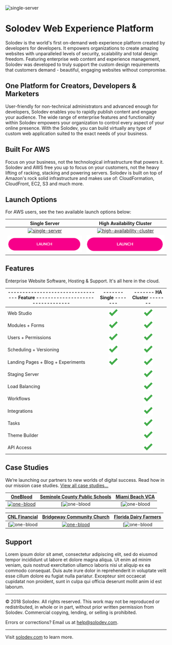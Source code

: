 ![single-server](http://via.placeholder.com/898x425)

# Solodev Web Experience Platform
Solodev is the world's first on-demand web experience platform created by developers for developers. It empowers organizations to create amazing websites with unparalleled levels of security, scalability and total design freedom. Featuring enterprise web content and experience management, Solodev was developed to truly support the custom design requirements that customers demand - beautiful, engaging websites without compromise.

## One Platform for Creators, Developers & Marketers
User-friendly for non-technical administrators and advanced enough for developers, Solodev enables you to rapidly publish content and engage your audience. The wide range of enterprise features and functionality within Solodev empowers your organization to control every aspect of your online presence. With the Solodev, you can build virtually any type of custom web application suited to the exact needs of your business.

## Built For AWS
Focus on your business, not the technological infrastructure that powers it. Solodev and AWS free you up to focus on your customers, not the heavy lifting of racking, stacking and powering servers. Solodev is built on top of Amazon's rock solid infrastructure and makes use of: CloudFormation, CloudFront, EC2, S3 and much more.

## Launch Options
For AWS users, see the two available launch options below: 

Single Server                                                                   | High Availability Cluster  
:------------------------------------------------------------------------------:|:------------------------------------------------------------------------------:
[![single-server](http://via.placeholder.com/425x425)](pages/solodev-single.md) | [![high-availability-cluster](http://via.placeholder.com/425x425)](pages/solodev-ha-cluster.md)
[![single-server-launch](pages/images/launch-btn.png)](pages/solodev-single.md) | [![ha-cluster-launch](pages/images/launch-btn.png)](pages/solodev-ha-cluster.md)

## Features
Enterprise Website Software, Hosting & Support. It's all here in the cloud.

--------------------------------- Feature  --------------------------------- | ------- Single -------                                          | ------- HA Cluster -------  
-----------------------------------------------------------------------------|:---------------------------------------------------------------:|:---------------------------------------------------------------:
Web Studio                                                                   | ![feature-included](pages/images/checkmark.png)                 | ![feature-included](pages/images/checkmark.png)
Modules + Forms                                                              | ![feature-included](pages/images/checkmark.png)                 | ![feature-included](pages/images/checkmark.png)
Users + Permissions                                                          | ![feature-included](pages/images/checkmark.png)                 | ![feature-included](pages/images/checkmark.png)
Scheduling + Versioning                                                      | ![feature-included](pages/images/checkmark.png)                 | ![feature-included](pages/images/checkmark.png)
Landing Pages + Blog + Experiments                                           | ![feature-included](pages/images/checkmark.png)                 | ![feature-included](pages/images/checkmark.png)
Staging Server                                                               |                                                                 | ![feature-included](pages/images/checkmark.png)
Load Balancing                                                               |                                                                 | ![feature-included](pages/images/checkmark.png)
Workflows                                                                    |                                                                 | ![feature-included](pages/images/checkmark.png)
Integrations                                                                 |                                                                 | ![feature-included](pages/images/checkmark.png)
Tasks                                                                        |                                                                 | ![feature-included](pages/images/checkmark.png)
Theme Builder                                                                |                                                                 | ![feature-included](pages/images/checkmark.png)
API Access                                                                   |                                                                 | ![feature-included](pages/images/checkmark.png)

## Case Studies
We’re launching our partners to new worlds of digital success. Read how in our mission case studies. [View all case studies...](https://www.solodev.com/resources/case-studies/)

[OneBlood](https://www.solodev.com/resources/case-studies/oneblood.stml) | [Seminole County Public Schools](https://www.solodev.com/resources/case-studies/seminole-county-public-schools.stml) | [Miami Beach VCA](https://www.solodev.com/resources/case-studies/miami-beach-visitor-and-convention-authority.stml)
:------------------------------:|:------------------------------:|:------------------------------:
[![one-blood](http://via.placeholder.com/425x425)](https://www.solodev.com/resources/case-studies/oneblood.stml) | [![one-blood](https://www.solodev.com/resources/case-studies/seminole-county-public-schools.stml) | [![one-blood](https://www.solodev.com/resources/case-studies/miami-beach-visitor-and-convention-authority.stml)

[CNL Financial](https://www.solodev.com/resources/case-studies/cnl-financial.stml) | [Bridgeway Community Church](https://www.solodev.com/resources/case-studies/bridgeway-community-church.stml) | [Florida Dairy Farmers](https://www.solodev.com/resources/case-studies/florida-dairy-farmers.stml)       
:------------------------------:|:------------------------------:|:------------------------------:
[![one-blood](https://www.solodev.com/resources/case-studies/cnl-financial.stml) | [![one-blood](http://via.placeholder.com/425x425)](https://www.solodev.com/resources/case-studies/bridgeway-community-church.stml) | [![one-blood](https://www.solodev.com/resources/case-studies/florida-dairy-farmers.stml)

## Support
Lorem ipsum dolor sit amet, consectetur adipiscing elit, sed do eiusmod tempor incididunt ut labore et dolore magna aliqua. Ut enim ad minim veniam, quis nostrud exercitation ullamco laboris nisi ut aliquip ex ea commodo consequat. Duis aute irure dolor in reprehenderit in voluptate velit esse cillum dolore eu fugiat nulla pariatur. Excepteur sint occaecat cupidatat non proident, sunt in culpa qui officia deserunt mollit anim id est laborum.

---
© 2018 Solodev. All rights reserved. This work may not be reproduced or redistributed, in whole or in part, without prior written permission from Solodev. Commercial copying, lending, or selling is prohibited.

Errors or corrections? Email us at help@solodev.com.

---
Visit [solodev.com](https://www.solodev.com/) to learn more.